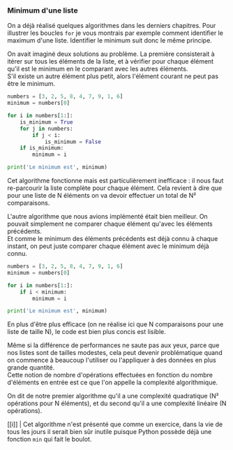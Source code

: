 ### Minimum d'une liste

On a déjà réalisé quelques algorithmes dans les derniers chapitres.
Pour illustrer les boucles `for` je vous montrais par exemple comment identifier le maximum d'une liste.
Identifier le minimum suit donc le même principe.

On avait imaginé deux solutions au problème.
La première consisterait à itérer sur tous les éléments de la liste, et à vérifier pour chaque élément qu'il est le minimum en le comparant avec les autres éléments.  
S'il existe un autre élément plus petit, alors l'élément courant ne peut pas être le minimum.

```python
numbers = [3, 2, 5, 8, 4, 7, 9, 1, 6]
minimum = numbers[0]

for i in numbers[1:]:
    is_minimum = True
    for j in numbers:
        if j < i:
            is_minimum = False
    if is_minimum:
        minimum = i

print('Le minimum est', minimum)
```

Cet algorithme fonctionne mais est particulièrement inefficace : il nous faut re-parcourir la liste complète pour chaque élément.
Cela revient à dire que pour une liste de N éléments on va devoir effectuer un total de N² comparaisons.

L'autre algorithme que nous avions implémenté était bien meilleur.
On pouvait simplement ne comparer chaque élément qu'avec les éléments précédents.  
Et comme le minimum des éléments précédents est déjà connu à chaque instant, on peut juste comparer chaque élément avec le minimum déjà connu.

```python
numbers = [3, 2, 5, 8, 4, 7, 9, 1, 6]
minimum = numbers[0]

for i in numbers[1:]:
    if i < minimum:
        minimum = i

print('Le minimum est', minimum)
```

En plus d'être plus efficace (on ne réalise ici que N comparaisons pour une liste de taille N), le code est bien plus concis est lisible.

Même si la différence de performances ne saute pas aux yeux, parce que nos listes sont de tailles modestes, cela peut devenir problématique quand on commence à beaucoup l'utiliser ou l'appliquer à des données en plus grande quantité.  
Cette notion de nombre d'opérations effectuées en fonction du nombre d'éléments en entrée est ce que l'on appelle la complexité algorithmique.

On dit de notre premier algorithme qu'il a une complexité quadratique (N² opérations pour N éléments), et du second qu'il a une complexité linéaire (N opérations).

[[i]]
| Cet algorithme n'est présenté que comme un exercice, dans la vie de tous les jours il serait bien sûr inutile puisque Python possède déjà une fonction `min` qui fait le boulot.
